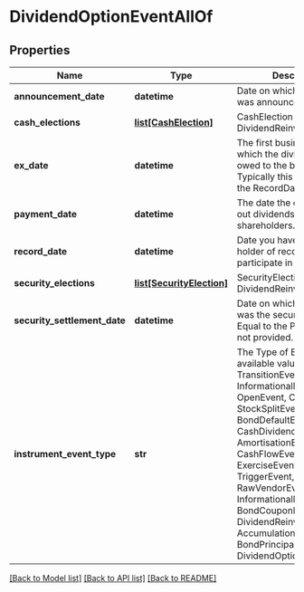 # DividendOptionEventAllOf


## Properties
Name | Type | Description | Notes
------------ | ------------- | ------------- | -------------
**announcement_date** | **datetime** | Date on which the dividend was announced / declared. | [optional] 
**cash_elections** | [**list[CashElection]**](CashElection.md) | CashElection for this DividendReinvestmentEvent | 
**ex_date** | **datetime** | The first business day on which the dividend is not owed to the buying party.  Typically this is T-1 from the RecordDate. | 
**payment_date** | **datetime** | The date the company pays out dividends to shareholders. | 
**record_date** | **datetime** | Date you have to be the holder of record in order to participate in the tender. | [optional] 
**security_elections** | [**list[SecurityElection]**](SecurityElection.md) | SecurityElection for this DividendReinvestmentEvent | 
**security_settlement_date** | **datetime** | Date on which the dividend was the security settles.  Equal to the PaymentDate if not provided. | [optional] 
**instrument_event_type** | **str** | The Type of Event. The available values are: TransitionEvent, InformationalEvent, OpenEvent, CloseEvent, StockSplitEvent, BondDefaultEvent, CashDividendEvent, AmortisationEvent, CashFlowEvent, ExerciseEvent, ResetEvent, TriggerEvent, RawVendorEvent, InformationalErrorEvent, BondCouponEvent, DividendReinvestmentEvent, AccumulationEvent, BondPrincipalEvent, DividendOptionEvent | 

[[Back to Model list]](../README.md#documentation-for-models) [[Back to API list]](../README.md#documentation-for-api-endpoints) [[Back to README]](../README.md)


